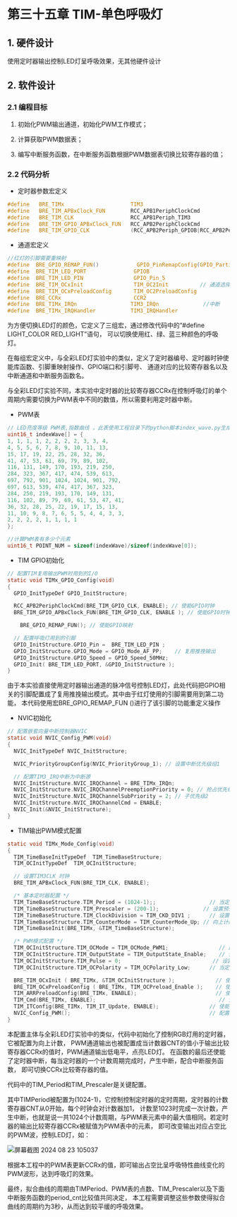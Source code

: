 # 第三十五章 TIM-单色呼吸灯

## 1. 硬件设计

使用定时器输出控制LED灯呈呼吸效果，无其他硬件设计

## 2. 软件设计

### 2.1 编程目标

1) 初始化PWM输出通道，初始化PWM工作模式；

2) 计算获取PWM数据表；

3) 编写中断服务函数，在中断服务函数根据PWM数据表切换比较寄存器的值；

### 2.2 代码分析

- 定时器参数宏定义

```c
#define   BRE_TIMx                     TIM3
#define   BRE_TIM_APBxClock_FUN        RCC_APB1PeriphClockCmd
#define   BRE_TIM_CLK                  RCC_APB1Periph_TIM3
#define   BRE_TIM_GPIO_APBxClock_FUN   RCC_APB2PeriphClockCmd
#define   BRE_TIM_GPIO_CLK             (RCC_APB2Periph_GPIOB|RCC_APB2Periph_AFIO)
```

- 通道宏定义

```c
//红灯的引脚需要重映射
#define  BRE_GPIO_REMAP_FUN()            GPIO_PinRemapConfig(GPIO_PartialRemap_TIM3, ENABLE);                 
#define  BRE_TIM_LED_PORT               GPIOB
#define  BRE_TIM_LED_PIN                GPIO_Pin_5
#define  BRE_TIM_OCxInit                TIM_OC2Init          // 通道选择，1~4
#define  BRE_TIM_OCxPreloadConfig       TIM_OC2PreloadConfig 
#define  BRE_CCRx                       CCR2
#define  BRE_TIMx_IRQn                 TIM3_IRQn              //中断
#define  BRE_TIMx_IRQHandler           TIM3_IRQHandler
```

为方便切换LED灯的颜色，它定义了三组宏，通过修改代码中的“#define LIGHT_COLOR RED_LIGHT”语句， 可以切换使用红、绿、蓝三种颜色的呼吸灯。

在每组宏定义中，与全彩LED灯实验中的类似，定义了定时器编号、定时器时钟使能库函数、引脚重映射操作、GPIO端口和引脚号、 通道对应的比较寄存器名以及中断通道和中断服务函数名。

与全彩LED灯实验不同，本实验中定时器的比较寄存器CCRx在控制呼吸灯的单个周期内需要切换为PWM表中不同的数值，所以需要利用定时器中断。

- PWM表

```c
// LED亮度等级 PWM表,指数曲线 ，此表使用工程目录下的python脚本index_wave.py生成
uint16_t indexWave[] = {
1, 1, 1, 1, 2, 2, 2, 2, 3, 3, 4,
4, 5, 5, 6, 7, 8, 9, 10, 11, 13,
15, 17, 19, 22, 25, 28, 32, 36,
41, 47, 53, 61, 69, 79, 89, 102,
116, 131, 149, 170, 193, 219, 250,
284, 323, 367, 417, 474, 539, 613,
697, 792, 901, 1024, 1024, 901, 792,
697, 613, 539, 474, 417, 367, 323,
284, 250, 219, 193, 170, 149, 131, 
116, 102, 89, 79, 69, 61, 53, 47, 41,
36, 32, 28, 25, 22, 19, 17, 15, 13, 
11, 10, 9, 8, 7, 6, 5, 5, 4, 4, 3, 3,
2, 2, 2, 2, 1, 1, 1, 1
};

//计算PWM表有多少个元素
uint16_t POINT_NUM = sizeof(indexWave)/sizeof(indexWave[0]); 
```

- TIM GPIO初始化

```c
// 配置TIM复用输出PWM时用到的I/O
static void TIMx_GPIO_Config(void) 
{
  GPIO_InitTypeDef GPIO_InitStructure;

  RCC_APB2PeriphClockCmd(BRE_TIM_GPIO_CLK, ENABLE); // 使能GPIO时钟 
  BRE_TIM_GPIO_APBxClock_FUN(BRE_TIM_GPIO_CLK, ENABLE ); // 使能GPIO时钟

    BRE_GPIO_REMAP_FUN(); // 使能GPIO映射

  // 配置呼吸灯用到的引脚
  GPIO_InitStructure.GPIO_Pin =  BRE_TIM_LED_PIN ;
  GPIO_InitStructure.GPIO_Mode = GPIO_Mode_AF_PP;    // 复用推挽输出
  GPIO_InitStructure.GPIO_Speed = GPIO_Speed_50MHz;
  GPIO_Init( BRE_TIM_LED_PORT, &GPIO_InitStructure );
}
```

由于本实验直接使用定时器输出通道的脉冲信号控制LED灯，此处代码把GPIO相关的引脚配置成了复用推挽输出模式。其中由于红灯使用的引脚需要用到第二功能， 本代码使用宏BRE_GPIO_REMAP_FUN ()进行了该引脚的功能重定义操作

- NVIC初始化

```c
// 配置嵌套向量中断控制器NVIC
static void NVIC_Config_PWM(void)
{
  NVIC_InitTypeDef NVIC_InitStructure;

  NVIC_PriorityGroupConfig(NVIC_PriorityGroup_1); // 设置中断优先级组1

  // 配置TIM3_IRQ中断为中断源
  NVIC_InitStructure.NVIC_IRQChannel = BRE_TIMx_IRQn;
  NVIC_InitStructure.NVIC_IRQChannelPreemptionPriority = 0; // 抢占优先级0
  NVIC_InitStructure.NVIC_IRQChannelSubPriority = 2; // 子优先级2
  NVIC_InitStructure.NVIC_IRQChannelCmd = ENABLE;
  NVIC_Init(&NVIC_InitStructure);
}
```

- TIM输出PWM模式配置

```c
static void TIMx_Mode_Config(void)
{
  TIM_TimeBaseInitTypeDef  TIM_TimeBaseStructure;
  TIM_OCInitTypeDef  TIM_OCInitStructure;                                                                                

  // 设置TIM3CLK 时钟
  BRE_TIM_APBxClock_FUN(BRE_TIM_CLK, ENABLE); 

  /* 基本定时器配置 */          
  TIM_TimeBaseStructure.TIM_Period = (1024-1);;                 // 当定时器从0计数到 TIM_Period+1 ，为一个定时周期
  TIM_TimeBaseStructure.TIM_Prescaler = (200-1);              // 设置预分频
  TIM_TimeBaseStructure.TIM_ClockDivision = TIM_CKD_DIV1 ;      // 设置时钟分频系数：不分频(这里用不到)
  TIM_TimeBaseStructure.TIM_CounterMode = TIM_CounterMode_Up; // 向上计数模式
  TIM_TimeBaseInit(BRE_TIMx, &TIM_TimeBaseStructure);

  /* PWM模式配置 */
  TIM_OCInitStructure.TIM_OCMode = TIM_OCMode_PWM1;                // 配置为PWM模式1
  TIM_OCInitStructure.TIM_OutputState = TIM_OutputState_Enable;    // 使能输出
  TIM_OCInitStructure.TIM_Pulse = 0;                             // 设置初始PWM脉冲宽度为0    
  TIM_OCInitStructure.TIM_OCPolarity = TIM_OCPolarity_Low;      // 当定时器计数值小于CCR1_Val时为低电平

  BRE_TIM_OCxInit ( BRE_TIMx, &TIM_OCInitStructure );             // 使能通道
  BRE_TIM_OCxPreloadConfig ( BRE_TIMx, TIM_OCPreload_Enable );    // 使能预装载    
  TIM_ARRPreloadConfig(BRE_TIMx, ENABLE);                         // 使能TIM重载寄存器ARR
  TIM_Cmd(BRE_TIMx, ENABLE);                                       // 使能定时器    
  TIM_ITConfig(BRE_TIMx, TIM_IT_Update, ENABLE);                // 使能update中断
  NVIC_Config_PWM();                                            // 配置中断优先级        
}
```

本配置主体与全彩LED灯实验中的类似，代码中初始化了控制RGB灯用的定时器，它被配置为向上计数， PWM通道输出也被配置成当计数器CNT的值小于输出比较寄存器CCRx的值时，PWM通道输出低电平，点亮LED灯。 在函数的最后还使能了定时器中断，每当定时器的一个计数周期完成时，产生中断，配合中断服务函数， 即可切换CCRx比较寄存器的值。

代码中的TIM_Period和TIM_Prescaler是关键配置。

其中TIMPeriod被配置为(1024-1)，它控制控制定时器的定时周期，定时器的计数寄存器CNT从0开始，每个时钟会对计数器加1， 计数至1023时完成一次计数，产生中断，也就是说一共1024个计数周期，与PWM表元素中的最大值相同。若定时器的输出比较寄存器CCRx被赋值为PWM表中的元素， 即可改变输出对应占空比的PWM波，控制LED灯，如：

![屏幕截图 2024 08 23 105037](https://img.picgo.net/2024/08/23/-2024-08-23-10503727c809d7f7479a00.png)

根据本工程中的PWM表更新CCRx的值，即可输出占空比呈呼吸特性曲线变化的PWM波形，达到呼吸灯的效果。

最终，拟合曲线的周期由TIMPeriod、PWM表的点数、TIM_Prescaler以及下面中断服务函数的period_cnt比较值共同决定， 本工程需要调整这些参数使得拟合曲线的周期约为3秒，从而达到较平缓的呼吸效果。


